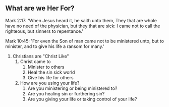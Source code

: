 ## What are we Her For?

Mark 2:17: 'When Jesus heard it, he saith unto them, They that are whole have no need of the physician, but they that are sick: I came not to call the righteous, but sinners to repentance.'

Mark 10:45: 'For even the Son of man came not to be ministered unto, but to minister, and to give his life a ransom for many.'

1. Christians are "Christ Like"
	1. Christ came to
		1. Minister to others
		2. Heal the sin sick world
		3. Give his life for others
	2. How are you using your life?
		1. Are you ministering or being ministered to?
		2. Are you healing sin or furthering sin?
		3. Are you giving your life or taking control of your life?